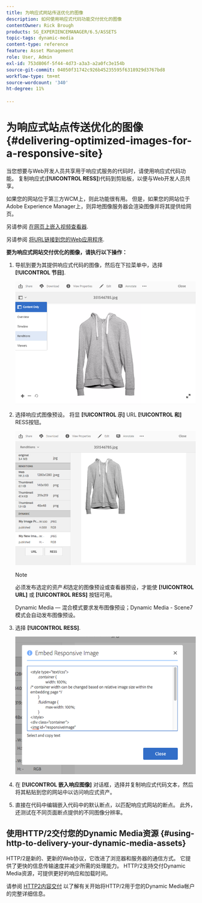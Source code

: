 ```yaml
---
title: 为响应式网站传送优化的图像
description: 如何使用响应式代码功能交付优化的图像
contentOwner: Rick Brough
products: SG_EXPERIENCEMANAGER/6.5/ASSETS
topic-tags: dynamic-media
content-type: reference
feature: Asset Management
role: User, Admin
exl-id: 753d806f-5f44-4d73-a3a3-a2a0fc3e154b
source-git-commit: 04050f31742c926b45235595f6318929d3767bd8
workflow-type: tm+mt
source-wordcount: '340'
ht-degree: 11%

---
```


# 为响应式站点传送优化的图像 {#delivering-optimized-images-for-a-responsive-site}

当您想要与Web开发人员共享用于响应式服务的代码时，请使用响应式代码功能。 复制响应式(**[!UICONTROL RESS]**)代码到剪贴板，以便与Web开发人员共享。

如果您的网站位于第三方WCM上，则此功能很有用。 但是，如果您的网站位于Adobe Experience Manager上，则异地图像服务器会渲染图像并将其提供给网页。

另请参阅 [在网页上嵌入视频查看器](embed-code.md).

另请参阅 [将URL链接到您的Web应用程序](linking-urls-to-yourwebapplication.md).

**要为响应式网站交付优化的图像，请执行以下操作：**

1. 导航到要为其提供响应式代码的图像，然后在下拉菜单中，选择 **[!UICONTROL 节目]**.

   ![chlimage_1-408](assets/chlimage_1-408.png)

1. 选择响应式图像预设。 将显 **[!UICONTROL 示]** URL **[!UICONTROL 和]** RESS按钮。

   ![chlimage_1-409](assets/chlimage_1-208.png)

   >[!NOTE]
   >
   >必须发布选定的资产&#x200B;*和*&#x200B;选定的图像预设或查看器预设，才能使 **[!UICONTROL URL]** 或 **[!UICONTROL RESS]** 按钮可用。
   >
   >Dynamic Media — 混合模式要求发布图像预设；Dynamic Media - Scene7模式会自动发布图像预设。

1. 选择 **[!UICONTROL RESS]**.

   ![chlimage_1-410](assets/chlimage_1-410.png)

1. 在 **[!UICONTROL 嵌入响应图像]** 对话框，选择并复制响应式代码文本，然后将其粘贴到您的网站中以访问响应式资产。
1. 直接在代码中编辑嵌入代码中的默认断点，以匹配响应式网站的断点。 此外，还测试在不同页面断点提供的不同图像分辨率。

## 使用HTTP/2交付您的Dynamic Media资源 {#using-http-to-delivery-your-dynamic-media-assets}

HTTP/2是新的、更新的Web协议，它改进了浏览器和服务器的通信方式。 它提供了更快的信息传输速度并减少所需的处理能力。 HTTP/2支持交付Dynamic Media资源，可提供更好的响应和加载时间。

请参阅 [HTTP2内容交付](http2.md) 以了解有关开始将HTTP/2用于您的Dynamic Media帐户的完整详细信息。
